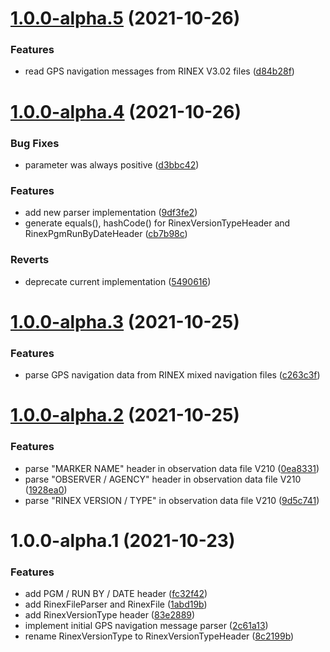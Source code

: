 # [1.0.0-alpha.5](https://github.com/giulioscattolin/rinex/compare/v1.0.0-alpha.4...v1.0.0-alpha.5) (2021-10-26)


### Features

* read GPS navigation messages from RINEX V3.02 files ([d84b28f](https://github.com/giulioscattolin/rinex/commit/d84b28f2d3f055abe6cabbe108129ebdaf48786b))

# [1.0.0-alpha.4](https://github.com/giulioscattolin/rinex/compare/v1.0.0-alpha.3...v1.0.0-alpha.4) (2021-10-26)


### Bug Fixes

* parameter was always positive ([d3bbc42](https://github.com/giulioscattolin/rinex/commit/d3bbc4238b9aa7931ad8bbd592937653364925ad))


### Features

* add new parser implementation ([9df3fe2](https://github.com/giulioscattolin/rinex/commit/9df3fe2138c95be7b795e6c5d30881b5b9bda24e))
* generate equals(), hashCode() for RinexVersionTypeHeader and RinexPgmRunByDateHeader ([cb7b98c](https://github.com/giulioscattolin/rinex/commit/cb7b98ceece44fa422808eaf073e138606f32d84))


### Reverts

* deprecate current implementation ([5490616](https://github.com/giulioscattolin/rinex/commit/54906165fa5f1128111e966ee434d00d1a6e43c9))

# [1.0.0-alpha.3](https://github.com/giulioscattolin/rinex/compare/v1.0.0-alpha.2...v1.0.0-alpha.3) (2021-10-25)


### Features

* parse GPS navigation data from RINEX mixed navigation files ([c263c3f](https://github.com/giulioscattolin/rinex/commit/c263c3f77ec80e570503a255e94242dc0db9ff08))

# [1.0.0-alpha.2](https://github.com/giulioscattolin/rinex/compare/v1.0.0-alpha.1...v1.0.0-alpha.2) (2021-10-25)


### Features

* parse "MARKER NAME" header in observation data file V210 ([0ea8331](https://github.com/giulioscattolin/rinex/commit/0ea83316a84eef4bb2d4ee0b55a09905416bda79))
* parse "OBSERVER / AGENCY" header in observation data file V210 ([1928ea0](https://github.com/giulioscattolin/rinex/commit/1928ea0c4da9b5755af69432024c2349043df868))
* parse "RINEX VERSION / TYPE" in observation data file V210 ([9d5c741](https://github.com/giulioscattolin/rinex/commit/9d5c741b1e927145d5cea19668c3b5da1db3e5a3))

# 1.0.0-alpha.1 (2021-10-23)


### Features

* add PGM / RUN BY / DATE header ([fc32f42](https://github.com/giulioscattolin/rinex/commit/fc32f42489651bdcce76a8c528ffd310916b4327))
* add RinexFileParser and RinexFile ([1abd19b](https://github.com/giulioscattolin/rinex/commit/1abd19b7d30756b04ef1175cf6a2a5577d16a140))
* add RinexVersionType header ([83e2889](https://github.com/giulioscattolin/rinex/commit/83e288933dd3f3428a3446abdbc75023db29ec39))
* implement initial GPS navigation message parser ([2c61a13](https://github.com/giulioscattolin/rinex/commit/2c61a138f8404ad4e3f685e9662beb91d248ef04))
* rename RinexVersionType to RinexVersionTypeHeader ([8c2199b](https://github.com/giulioscattolin/rinex/commit/8c2199b8be13a23b8ddcaf3770f551d728dc07e1))
